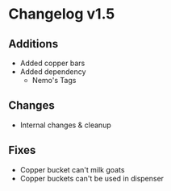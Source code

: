 # Changelog v1.5

## Additions
- Added copper bars
- Added dependency
  - Nemo's Tags

## Changes
- Internal changes & cleanup

## Fixes
- Copper bucket can't milk goats
- Copper buckets can't be used in dispenser